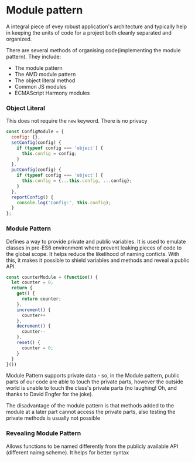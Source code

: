 # Module pattern

A integral piece of evey robust application's architecture and typically help in
keeping the units of code for a project both cleanly separated and organized.

There are several methods of organising code(implementing the module pattern). They include:
- The module pattern
- The AMD module pattern
- The object literal method
- Common JS modules
- ECMAScript Harmony modules

### Object Literal
  This does not require the `new` keyword. There is no privacy

```js
const ConfigModule = {
  config: {},
  setConfig(config) {
    if (typeof config === 'object') {
      this.config = config;
    }
  },
  putConfig(config) {
    if (typeof config === 'object') {
      this.config = {...this.config, ...config};
    }
  },
  reportConfig() {
    console.log('Config:', this.config);
  }
};
```

### Module Pattern
Defines a way to provide private and public variables. It is used to emulate classes in pre-ES6 environment where prevent leaking pieces of code to the global scope. It helps reduce the likelihood of naming conficts. With this, it makes it possible to shield variables and methods and reveal a public API.


```js
const counterModule = (function() {
  let counter = 0;
  return {
    get() {
      return counter;
    },
    increment() {
      counter++
    },
    decrement() {
      counter--
    },
    reset() {
      counter = 0;
    }
  }
}())
```

Module Pattern supports private data - so, in the Module pattern, public parts of our code are able to touch the private parts, however the outside world is unable to touch the class's private parts (no laughing! Oh, and thanks to David Engfer for the joke).

The disadvantage of the module pattern is that methods added to the module at a later part cannot access the private parts, also testing the private methods is usually not possible

### Revealing Module Pattern

Allows functions to be named differently from the publicly available API (different naimg scheme). It helps for better syntax